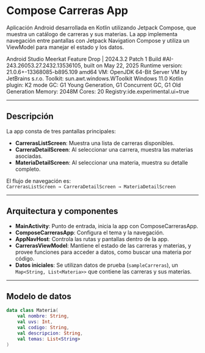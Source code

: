 # Compose Carreras App

Aplicación Android desarrollada en Kotlin utilizando Jetpack Compose, que muestra un catálogo de carreras y sus materias. La app implementa navegación entre pantallas con Jetpack Navigation Compose y utiliza un ViewModel para manejar el estado y los datos.

Android Studio Meerkat Feature Drop | 2024.3.2 Patch 1
Build #AI-243.26053.27.2432.13536105, built on May 22, 2025
Runtime version: 21.0.6+-13368085-b895.109 amd64
VM: OpenJDK 64-Bit Server VM by JetBrains s.r.o.
Toolkit: sun.awt.windows.WToolkit
Windows 11.0
Kotlin plugin: K2 mode
GC: G1 Young Generation, G1 Concurrent GC, G1 Old Generation
Memory: 2048M
Cores: 20
Registry:ide.experimental.ui=true


---

## Descripción

La app consta de tres pantallas principales:

- **CarrerasListScreen**: Muestra una lista de carreras disponibles.
- **CarreraDetailScreen**: Al seleccionar una carrera, muestra las materias asociadas.
- **MateriaDetailScreen**: Al seleccionar una materia, muestra su detalle completo.

El flujo de navegación es:  
`CarrerasListScreen → CarreraDetailScreen → MateriaDetailScreen`

---

## Arquitectura y componentes

- **MainActivity**: Punto de entrada, inicia la app con ComposeCarrerasApp.
- **ComposeCarrerasApp**: Configura el tema y la navegación.
- **AppNavHost**: Controla las rutas y pantallas dentro de la app.
- **CarrerasViewModel**: Mantiene el estado de las carreras y materias, y provee funciones para acceder a datos, como buscar una materia por código.
- **Datos iniciales**: Se utilizan datos de prueba (`sampleCarreras`), un `Map<String, List<Materia>>` que contiene las carreras y sus materias.

---

## Modelo de datos

```kotlin
data class Materia(
    val nombre: String,
    val uvs: Int,
    val codigo: String,
    val descripcion: String,
    val temas: List<String>
)
